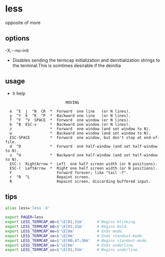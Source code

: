 # less
opposite of more


## options

-X,--no-init
- Disables sending the termcap initialization and deinitialization strings to the terminal.This is somtimes desirable if the deinitia

## usage

- h help

```
                           MOVING

  e  ^E  j  ^N  CR  *  Forward  one line   (or N lines).
  y  ^Y  k  ^K  ^P  *  Backward one line   (or N lines).
  f  ^F  ^V  SPACE  *  Forward  one window (or N lines).
  b  ^B  ESC-v      *  Backward one window (or N lines).
  z                 *  Forward  one window (and set window to N).
  w                 *  Backward one window (and set window to N).
  ESC-SPACE         *  Forward  one window, but don't stop at end-of-file.
  d  ^D             *  Forward  one half-window (and set half-window to N).
  u  ^U             *  Backward one half-window (and set half-window to N).
  ESC-)  RightArrow *  Left  one half screen width (or N positions).
  ESC-(  LeftArrow  *  Right one half screen width (or N positions).
  F                    Forward forever; like "tail -f".
  r  ^R  ^L            Repaint screen.
  R                    Repaint screen, discarding buffered input.
```

## tips

```bash
alias less='less -X'
```

```zsh
export PAGER=less
export LESS_TERMCAP_mb=$'\E[01;31m'      # Begins blinking.
export LESS_TERMCAP_md=$'\E[01;31m'      # Begins bold.
export LESS_TERMCAP_me=$'\E[0m'          # Ends mode.
export LESS_TERMCAP_se=$'\E[0m'          # Ends standout-mode.
export LESS_TERMCAP_so=$'\E[00;47;30m'   # Begins standout-mode.
export LESS_TERMCAP_ue=$'\E[0m'          # Ends underline.
export LESS_TERMCAP_us=$'\E[01;32m'      # Begins underline.
```
